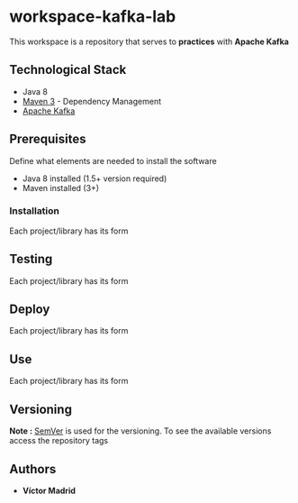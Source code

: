 # workspace-kafka-lab
This workspace is a repository that serves to **practices** with **Apache Kafka**





## Technological Stack

* Java 8
* [Maven 3](https://maven.apache.org/) - Dependency Management
* [Apache Kafka ](https://kafka.apache.org/)





## Prerequisites

Define what elements are needed to install the software

* Java 8 installed (1.5+ version required)
* Maven installed  (3+)





### Installation

Each project/library has its form





## Testing

Each project/library has its form





## Deploy

Each project/library has its form





## Use

Each project/library has its form





## Versioning

**Note :** [SemVer](http://semver.org/) is used for the versioning.
To see the available versions access the repository tags





## Authors

* **Víctor Madrid**

